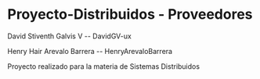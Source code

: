 # Proyecto-Distribuidos - Proveedores

David Stiventh Galvis V -- DavidGV-ux

Henry Hair Arevalo Barrera -- HenryArevaloBarrera

Proyecto realizado para la materia de Sistemas Distribuidos

